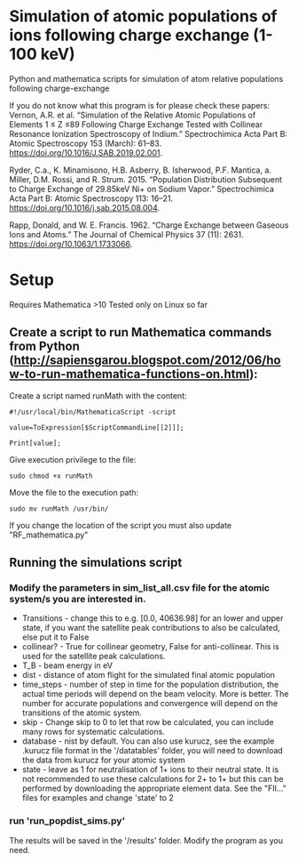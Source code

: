# Simulation of atomic populations of ions following charge exchange (1-100 keV)
Python and mathematica scripts for simulation of atom relative populations following charge-exchange

If you do not know what this program is for please check these papers:
Vernon, A.R. et al. “Simulation of the Relative Atomic Populations of Elements 1 ≤ Z ≤89 Following Charge Exchange Tested with Collinear Resonance Ionization Spectroscopy of Indium.” Spectrochimica Acta Part B: Atomic Spectroscopy 153 (March): 61–83. https://doi.org/10.1016/J.SAB.2019.02.001.

Ryder, C.a., K. Minamisono, H.B. Asberry, B. Isherwood, P.F. Mantica, a. Miller, D.M. Rossi, and R. Strum. 2015. “Population Distribution Subsequent to Charge Exchange of 29.85keV Ni+ on Sodium Vapor.” Spectrochimica Acta Part B: Atomic Spectroscopy 113: 16–21. https://doi.org/10.1016/j.sab.2015.08.004.

Rapp, Donald, and W. E. Francis. 1962. “Charge Exchange between Gaseous Ions and Atoms.” The Journal of Chemical Physics 37 (11): 2631. https://doi.org/10.1063/1.1733066.

# Setup
Requires Mathematica >10 
Tested only on Linux so far

## Create a script to run Mathematica commands from Python (http://sapiensgarou.blogspot.com/2012/06/how-to-run-mathematica-functions-on.html):

Create a script named runMath with the content:

    #!/usr/local/bin/MathematicaScript -script

    value=ToExpression[$ScriptCommandLine[[2]]];

    Print[value];

Give execution privilege to the file:

    sudo chmod +x runMath

Move the file to the execution path:

    sudo mv runMath /usr/bin/
    
If you change the location of the script you must also update "RF_mathematica.py"

## Running the simulations script 
### Modify the parameters in sim_list_all.csv file for the atomic system/s you are interested in.

+ Transitions - change this to e.g. [0.0, 40636.98] for an lower and upper state, if you want the satellite peak contributions to also be calculated, else put it to False
+ collinear? - True for collinear geometry, False for anti-collinear. This is used for the satellite peak calculations.
+ T_B - beam energy in eV
+ dist - distance of atom flight for the simulated final atomic population
+ time_steps - number of step in time for the population distribution, the actual time periods will depend on the beam velocity. More is better. The number for accurate populations and convergence will depend on the transitions of the atomic system.
+ skip - Change skip to 0 to let that row be calculated, you can include many rows for systematic calculations.
+ database - nist by default. You can also use kurucz, see the example .kurucz file  format in the '/datatables' folder, you will need to download the data from kurucz for your atomic system
+ state - leave as 1 for neutralisation of 1+ ions to their neutral state. It is not recommended to use these calculations for 2+ to 1+ but this can be performed by downloading the appropriate element data. See the "FII..." files for examples and change 'state' to 2

### run 'run_popdist_sims.py'
The results will be saved in the '/results' folder.
Modify the program as you need.
